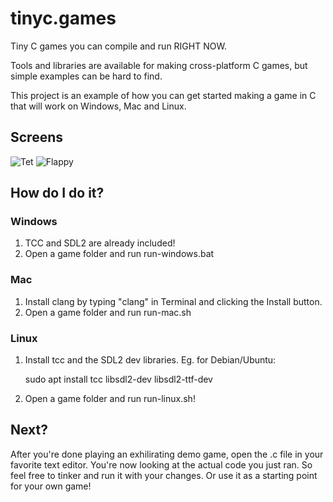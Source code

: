 # tinyc.games
Tiny C games you can compile and run RIGHT NOW.

Tools and libraries are available for making cross-platform C games, but simple examples can be hard to find.

This project is an example of how you can get started making a game in C that will work on Windows, Mac and Linux.

## Screens

![Tet](https://raw.githubusercontent.com/superjer/tinyc.games/gh-pages/images/tet-tiny.png)
![Flappy](https://raw.githubusercontent.com/superjer/tinyc.games/gh-pages/images/flappy-tiny.png)

## How do I do it?

### Windows
1. TCC and SDL2 are already included!
2. Open a game folder and run run-windows.bat

### Mac
1. Install clang by typing "clang" in Terminal and clicking the Install button.
2. Open a game folder and run run-mac.sh

### Linux
1. Install tcc and the SDL2 dev libraries. Eg. for Debian/Ubuntu:

    sudo apt install tcc libsdl2-dev libsdl2-ttf-dev

2. Open a game folder and run run-linux.sh!

## Next?

After you're done playing an exhilirating demo game, open the .c file in your favorite text editor. You're now looking at the actual code you just ran. So feel free to tinker and run it with your changes. Or use it as a starting point for your own game!
